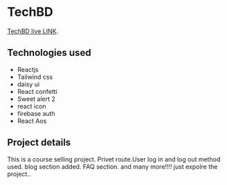 # TechBD

[TechBD live LINK](https://a10-learning-client-side.web.app/).

## Technologies used

* Reactjs
* Tailwind css
* daisy ui
* React confetti
* Sweet alert 2
* react icon
* firebase auth
* React Aos

## Project details

This is a course selling project. Privet route.User log in and log out method used.
blog section added. FAQ section. and many more!!!! just expolre the project..

